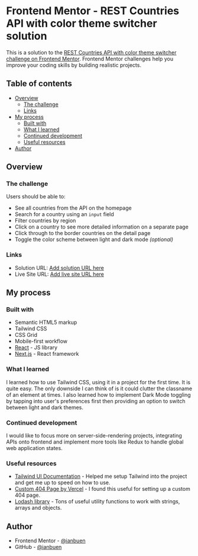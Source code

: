 # Frontend Mentor - REST Countries API with color theme switcher solution

This is a solution to the [REST Countries API with color theme switcher challenge on Frontend Mentor](https://www.frontendmentor.io/challenges/rest-countries-api-with-color-theme-switcher-5cacc469fec04111f7b848ca). Frontend Mentor challenges help you improve your coding skills by building realistic projects. 

## Table of contents

- [Overview](#overview)
  - [The challenge](#the-challenge)
  - [Links](#links)
- [My process](#my-process)
  - [Built with](#built-with)
  - [What I learned](#what-i-learned)
  - [Continued development](#continued-development)
  - [Useful resources](#useful-resources)
- [Author](#author)

## Overview

### The challenge

Users should be able to:

- See all countries from the API on the homepage
- Search for a country using an `input` field
- Filter countries by region
- Click on a country to see more detailed information on a separate page
- Click through to the border countries on the detail page
- Toggle the color scheme between light and dark mode *(optional)*

### Links

- Solution URL: [Add solution URL here](https://your-solution-url.com)
- Live Site URL: [Add live site URL here](https://your-live-site-url.com)

## My process

### Built with

- Semantic HTML5 markup
- Tailwind CSS
- CSS Grid
- Mobile-first workflow
- [React](https://reactjs.org/) - JS library
- [Next.js](https://nextjs.org/) - React framework


### What I learned

I learned how to use Tailwind CSS, using it in a project for the first time. It is quite easy. The only downside I can think of is it could clutter the classname of an element at times. I also learned how to implement Dark Mode toggling by tapping into user's preferences first then providing an option to switch between light and dark themes.


### Continued development

I would like to focus more on server-side-rendering projects, integrating APIs onto frontend and implement more tools like Redux to handle global web application states.


### Useful resources

- [Tailwind UI Documentation](https://tailwindui.com/documentation) - Helped me setup Tailwind into the project and get me up to speed on how to use.
- [Custom 404 Page by Vercel](https://nextjs.org/docs/advanced-features/custom-error-page#404-page) - I found this useful for setting up a custom 404 page.
- [Lodash library](https://lodash.com/docs/4.17.15) - Tons of useful utility functions to work with strings, arrays and objects.


## Author

- Frontend Mentor - [@ianbuen](https://www.frontendmentor.io/profile/ianbuen)
- GitHub - [@ianbuen](https://www.github.com/ianbuen)